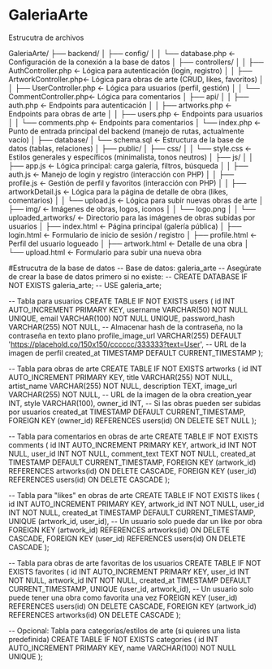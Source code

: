 # GaleriaArte

Estrucutra de archivos

GaleriaArte/
├── backend/
│   ├── config/
│   │   └── database.php         ← Configuración de la conexión a la base de datos
│   ├── controllers/
│   │   ├── AuthController.php   ← Lógica para autenticación (login, registro)
│   │   ├── ArtworkController.php← Lógica para obras de arte (CRUD, likes, favoritos)
│   │   ├── UserController.php   ← Lógica para usuarios (perfil, gestión)
│   │   └── CommentController.php← Lógica para comentarios
│   ├── api/
│   │   ├── auth.php             ← Endpoints para autenticación
│   │   ├── artworks.php         ← Endpoints para obras de arte
│   │   ├── users.php            ← Endpoints para usuarios
│   │   └── comments.php         ← Endpoints para comentarios
│   └── index.php                ← Punto de entrada principal del backend (manejo de rutas, actualmente vacío)
│
├── database/
│   └── schema.sql               ← Estructura de la base de datos (tablas, relaciones)
│
├── public/
│   ├── css/
│   │   └── style.css            ← Estilos generales y específicos (minimalista, tonos neutros)
│   ├── js/
│   │   ├── app.js               ← Lógica principal: carga galería, filtros, búsqueda
│   │   ├── auth.js              ← Manejo de login y registro (interacción con PHP)
│   │   ├── profile.js           ← Gestión de perfil y favoritos (interacción con PHP)
│   │   ├── artworkDetail.js     ← Lógica para la página de detalle de obra (likes, comentarios)
│   │   └── upload.js            ← Lógica para subir nuevas obras de arte
│   ├── img/                     ← Imágenes de obras, logos, iconos
│   │   └── logo.png
│   │   └── uploaded_artworks/   ← Directorio para las imágenes de obras subidas por usuarios
│   ├── index.html               ← Página principal (galería pública)
│   ├── login.html               ← Formulario de inicio de sesión / registro
│   ├── profile.html             ← Perfil del usuario logueado
│   ├── artwork.html             ← Detalle de una obra
│   └── upload.html              ← Formulario para subir una nueva obra



#Estrucutra de la base de datos
-- Base de datos: galeria_arte
-- Asegúrate de crear la base de datos primero si no existe:
-- CREATE DATABASE IF NOT EXISTS galeria_arte;
-- USE galeria_arte;

-- Tabla para usuarios
CREATE TABLE IF NOT EXISTS users (
    id INT AUTO_INCREMENT PRIMARY KEY,
    username VARCHAR(50) NOT NULL UNIQUE,
    email VARCHAR(100) NOT NULL UNIQUE,
    password_hash VARCHAR(255) NOT NULL, -- Almacenar hash de la contraseña, no la contraseña en texto plano
    profile_image_url VARCHAR(255) DEFAULT 'https://placehold.co/150x150/cccccc/333333?text=User', -- URL de la imagen de perfil
    created_at TIMESTAMP DEFAULT CURRENT_TIMESTAMP
);

-- Tabla para obras de arte
CREATE TABLE IF NOT EXISTS artworks (
    id INT AUTO_INCREMENT PRIMARY KEY,
    title VARCHAR(255) NOT NULL,
    artist_name VARCHAR(255) NOT NULL,
    description TEXT,
    image_url VARCHAR(255) NOT NULL, -- URL de la imagen de la obra
    creation_year INT,
    style VARCHAR(100),
    owner_id INT, -- Si las obras pueden ser subidas por usuarios
    created_at TIMESTAMP DEFAULT CURRENT_TIMESTAMP,
    FOREIGN KEY (owner_id) REFERENCES users(id) ON DELETE SET NULL
);

-- Tabla para comentarios en obras de arte
CREATE TABLE IF NOT EXISTS comments (
    id INT AUTO_INCREMENT PRIMARY KEY,
    artwork_id INT NOT NULL,
    user_id INT NOT NULL,
    comment_text TEXT NOT NULL,
    created_at TIMESTAMP DEFAULT CURRENT_TIMESTAMP,
    FOREIGN KEY (artwork_id) REFERENCES artworks(id) ON DELETE CASCADE,
    FOREIGN KEY (user_id) REFERENCES users(id) ON DELETE CASCADE
);

-- Tabla para "likes" en obras de arte
CREATE TABLE IF NOT EXISTS likes (
    id INT AUTO_INCREMENT PRIMARY KEY,
    artwork_id INT NOT NULL,
    user_id INT NOT NULL,
    created_at TIMESTAMP DEFAULT CURRENT_TIMESTAMP,
    UNIQUE (artwork_id, user_id), -- Un usuario solo puede dar un like por obra
    FOREIGN KEY (artwork_id) REFERENCES artworks(id) ON DELETE CASCADE,
    FOREIGN KEY (user_id) REFERENCES users(id) ON DELETE CASCADE
);

-- Tabla para obras de arte favoritas de los usuarios
CREATE TABLE IF NOT EXISTS favorites (
    id INT AUTO_INCREMENT PRIMARY KEY,
    user_id INT NOT NULL,
    artwork_id INT NOT NULL,
    created_at TIMESTAMP DEFAULT CURRENT_TIMESTAMP,
    UNIQUE (user_id, artwork_id), -- Un usuario solo puede tener una obra como favorita una vez
    FOREIGN KEY (user_id) REFERENCES users(id) ON DELETE CASCADE,
    FOREIGN KEY (artwork_id) REFERENCES artworks(id) ON DELETE CASCADE
);

-- Opcional: Tabla para categorías/estilos de arte (si quieres una lista predefinida)
CREATE TABLE IF NOT EXISTS categories (
    id INT AUTO_INCREMENT PRIMARY KEY,
    name VARCHAR(100) NOT NULL UNIQUE
);